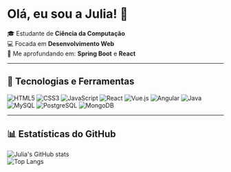 # Olá, eu sou a Julia! 👋

🎓 Estudante de **Ciência da Computação**  
💻 Focada em **Desenvolvimento Web**  
🌱 Me aprofundando em: **Spring Boot** e **React**

---

## 🚀 Tecnologias e Ferramentas
![HTML5](https://img.shields.io/badge/-HTML5-E34F26?style=flat&logo=html5&logoColor=fff)
![CSS3](https://img.shields.io/badge/-CSS3-1572B6?style=flat&logo=css3&logoColor=fff)
![JavaScript](https://img.shields.io/badge/-JavaScript-F7DF1E?style=flat&logo=javascript&logoColor=000)
![React](https://img.shields.io/badge/-React-61DAFB?style=flat&logo=react&logoColor=000)
![Vue.js](https://img.shields.io/badge/-Vue.js-42B883?style=flat&logo=vue.js&logoColor=fff)
![Angular](https://img.shields.io/badge/-Angular-DD0031?style=flat&logo=angular&logoColor=fff)
![Java](https://img.shields.io/badge/-Java-007396?style=flat&logo=java&logoColor=fff)
![MySQL](https://img.shields.io/badge/-MySQL-4479A1?style=flat&logo=mysql&logoColor=fff)
![PostgreSQL](https://img.shields.io/badge/-PostgreSQL-336791?style=flat&logo=postgresql&logoColor=fff)
![MongoDB](https://img.shields.io/badge/-MongoDB-47A248?style=flat&logo=mongodb&logoColor=fff)

---

## 📊 Estatísticas do GitHub
![Julia's GitHub stats](https://github-readme-stats.vercel.app/api?username=juliawel&show_icons=true&theme=dracula)  
![Top Langs](https://github-readme-stats.vercel.app/api/top-langs/?username=juliawel&layout=compact&theme=dracula)

